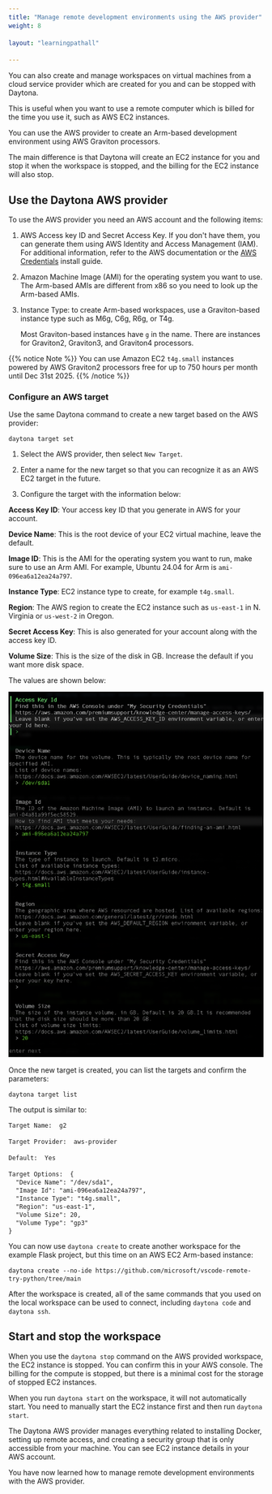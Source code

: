 ```yaml
---
title: "Manage remote development environments using the AWS provider"
weight: 8

layout: "learningpathall"

---
```


You can also create and manage workspaces on virtual machines from a cloud service provider which are created for you and can be stopped with Daytona.

This is useful when you want to use a remote computer which is billed for the time you use it, such as AWS EC2 instances. 

You can use the AWS provider to create an Arm-based development environment using AWS Graviton processors.

The main difference is that Daytona will create an EC2 instance for you and stop it when the workspace is stopped, and the billing for the EC2 instance will also stop. 

## Use the Daytona AWS provider

To use the AWS provider you need an AWS account and the following items:

1. AWS Access key ID and Secret Access Key. If you don't have them, you can generate them using AWS Identity and Access Management (IAM). For additional information, refer to the AWS documentation or the [AWS Credentials](/install-guides/aws_access_keys/) install guide.

2. Amazon Machine Image (AMI) for the operating system you want to use. The Arm-based AMIs are different from x86 so you need to look up the Arm-based AMIs.

3. Instance Type: to create Arm-based workspaces, use a Graviton-based instance type such as M6g, C6g, R6g, or T4g. 

    Most Graviton-based instances have `g` in the name. There are instances for Graviton2, Graviton3, and Graviton4 processors. 

{{% notice Note %}}
You can use Amazon EC2 `t4g.small` instances powered by AWS Graviton2 processors free for up to 750 hours per month until Dec 31st 2025. 
{{% /notice %}}

### Configure an AWS target

Use the same Daytona command to create a new target based on the AWS provider: 

```console
daytona target set
```

1. Select the AWS provider, then select `New Target`. 

2. Enter a name for the new target so that you can recognize it as an AWS EC2 target in the future.

3. Configure the target with the information below:

**Access Key ID**: Your access key ID that you generate in AWS for your account.

**Device Name**: This is the root device of your EC2 virtual machine, leave the default.

**Image ID**: This is the AMI for the operating system you want to run, make sure to use an Arm AMI. For example, Ubuntu 24.04 for Arm is `ami-096ea6a12ea24a797`. 

**Instance Type**: EC2 instance type to create, for example `t4g.small`.

**Region**: The AWS region to create the EC2 instance such as `us-east-1` in N. Virginia or `us-west-2` in Oregon. 

**Secret Access Key**: This is also generated for your account along with the access key ID.

**Volume Size**: This is the size of the disk in GB. Increase the default if you want more disk space.

The values are shown below:

![Create aws workspace #center](_images/aws.png)

Once the new target is created, you can list the targets and confirm the parameters:

```console
daytona target list 
```

The output is similar to:

```output
Target Name:  g2

Target Provider:  aws-provider

Default:  Yes

Target Options:  {
  "Device Name": "/dev/sda1",
  "Image Id": "ami-096ea6a12ea24a797",
  "Instance Type": "t4g.small",
  "Region": "us-east-1",
  "Volume Size": 20,
  "Volume Type": "gp3"
}
```

You can now use `daytona create` to create another workspace for the example Flask project, but this time on an AWS EC2 Arm-based instance:

```console
daytona create --no-ide https://github.com/microsoft/vscode-remote-try-python/tree/main
```

After the workspace is created, all of the same commands that you used on the local workspace can be used to connect, including `daytona code` and `daytona ssh`.

## Start and stop the workspace

When you use the `daytona stop` command on the AWS provided workspace, the EC2 instance is stopped. You can confirm this in your AWS console. The billing for the compute is stopped, but there is a minimal cost for the storage of stopped EC2 instances. 

When you run `daytona start` on the workspace, it will not automatically start. You need to manually start the EC2 instance first and then run `daytona start`. 

The Daytona AWS provider manages everything related to installing Docker, setting up remote access, and creating a security group that is only accessible from your machine. You can see EC2 instance details in your AWS account.

You have now learned how to manage remote development environments with the AWS provider.
